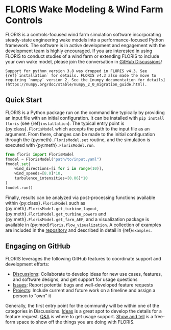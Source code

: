 # FLORIS Wake Modeling & Wind Farm Controls

FLORIS is a controls-focused wind farm simulation software incorporating
steady-state engineering wake models into a performance-focused Python
framework.
The software is in active development and engagement with the development team
is highly encouraged. If you are interested in using FLORIS to conduct studies
of a wind farm or extending FLORIS to include your own wake model, please join
the conversation in [GitHub Discussions](https://github.com/NREL/floris/discussions/)!

```{note}
Support for python version 3.8 was dropped in FLORIS v4.3. See {ref}`installation` for details. FLORIS v4.3 also made the move to requiring `numpy` version 2. See the [numpy documentation for details](https://numpy.org/doc/stable/numpy_2_0_migration_guide.html).
```

## Quick Start

FLORIS is a Python package run on the command line typically by providing
an input file with an initial configuration. It can be installed with
```pip install floris``` (see {ref}`installation`). The typical entry point is
{py:class}`.FlorisModel` which accepts the path to the
input file as an argument. From there, changes can be made to the initial
configuration through the {py:meth}`.FlorisModel.set`
routine, and the simulation is executed with
{py:meth}`.FlorisModel.run`.

```python
from floris import FlorisModel
fmodel = FlorisModel("path/to/input.yaml")
fmodel.set(
    wind_directions=[i for i in range(10)],
    wind_speeds=[8.0]*10,
    turbulence_intensities=[0.06]*10
)
fmodel.run()
```

Finally, results can be analyzed via post-processing functions available within
{py:class}`.FlorisModel` such as
{py:meth}`.FlorisModel.get_turbine_layout`,
{py:meth}`.FlorisModel.get_turbine_powers` and
{py:meth}`.FlorisModel.get_farm_AEP`, and
a visualization package is available in {py:mod}`floris.flow_visualization`.
A collection of examples are included in the [repository](https://github.com/NREL/floris/tree/main/examples)
and described in detail in {ref}`examples`.

## Engaging on GitHub

FLORIS leverages the following GitHub features to coordinate support and development efforts:

- [Discussions](https://github.com/NREL/floris/discussions): Collaborate to develop ideas for new use cases, features, and software designs, and get support for usage questions
- [Issues](https://github.com/NREL/floris/issues): Report potential bugs and well-developed feature requests
- [Projects](https://github.com/orgs/NREL/projects/18/): Include current and future work on a timeline and assign a person to "own" it

Generally, the first entry point for the community will be within one of the
categories in Discussions.
[Ideas](https://github.com/NREL/floris/discussions/categories/ideas) is a great spot to develop the
details for a feature request. [Q&A](https://github.com/NREL/floris/discussions/categories/q-a)
is where to get usage support.
[Show and tell](https://github.com/NREL/floris/discussions/categories/show-and-tell) is a free-form
space to show off the things you are doing with FLORIS.
